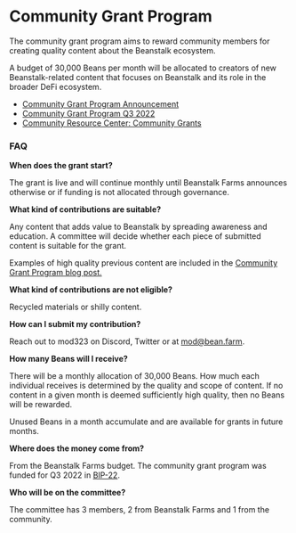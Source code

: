 # Community Grant Program

The community grant program aims to reward community members for creating quality content about the Beanstalk ecosystem.

A budget of 30,000 Beans per month will be allocated to creators of new Beanstalk-related content that focuses on Beanstalk and its role in the broader DeFi ecosystem.

* [Community Grant Program Announcement](https://bean.money/blog/community-grant-program)
* [Community Grant Program Q3 2022](https://bean.money/blog/community-grant-program-q3-2022)
* [Community Resource Center: Community Grants](https://bean.money/community-grants)

### **FAQ**

**When does the grant start?**

The grant is live and will continue monthly until Beanstalk Farms announces otherwise or if funding is not allocated through governance.&#x20;

**What kind of contributions are suitable?**

Any content that adds value to Beanstalk by spreading awareness and education. A committee will decide whether each piece of submitted content is suitable for the grant.&#x20;

Examples of high quality previous content are included in the [Community Grant Program blog post.](https://bean.money/blog/community-grant-program)

**What kind of contributions are not eligible?**

Recycled materials or shilly content.

**How can I submit my contribution?**

Reach out to mod323 on Discord, Twitter or at mod@bean.farm.

**How many Beans will I receive?**&#x20;

There will be a monthly allocation of 30,000 Beans. How much each individual receives is determined by the quality and scope of content. If no content in a given month is deemed sufficiently high quality, then no Beans will be rewarded.&#x20;

Unused Beans in a month accumulate and are available for grants in future months.

**Where does the money come from?**

From the Beanstalk Farms budget. The community grant program was funded for Q3 2022 in [BIP-22](https://app.bean.money/#/governance/0x770efe960a45d7f91b21b6b13106412b666ad5f90c2a27e398867972aa16f893).

**Who will be on the committee?**

The committee has 3 members, 2 from Beanstalk Farms and 1 from the community.
